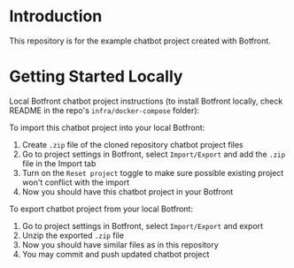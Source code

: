 # Introduction 
This repository is for the example chatbot project created with Botfront.

# Getting Started Locally
Local Botfront chatbot project instructions (to install Botfront locally, check README in the repo's `infra/docker-compose` folder):

To import this chatbot project into your local Botfront:
1.  Create `.zip` file of the cloned repository chatbot project files
2.  Go to project settings in Botfront, select `Import/Export` and add the `.zip` file in the Import tab
3.  Turn on the `Reset project` toggle to make sure possible existing project won't conflict with the import
4.  Now you should have this chatbot project in your Botfront

To export chatbot project from your local Botfront:
1.  Go to project settings in Botfront, select `Import/Export` and export
2.  Unzip the exported `.zip` file
3.  Now you should have similar files as in this repository
4.  You may commit and push updated chatbot project

